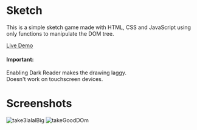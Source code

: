 # Sketch

<p>This is a simple sketch game made with HTML, CSS and JavaScript using only functions to manipulate the DOM tree.</p>
<a href="https://thesuckerpuncher.github.io/Sketch/">Live Demo</a>
<h4>Important:</h4>
<p>Enabling Dark Reader makes the drawing laggy.<br>
Doesn't work on touchscreen devices.</p>

# Screenshots

![take3lalalBig](https://user-images.githubusercontent.com/111386807/201340817-1957b223-4264-465b-a513-b7004fdee463.png)
![takeGoodDOm](https://user-images.githubusercontent.com/111386807/201349761-f392e88a-e835-428a-af2f-f2d30692e0a6.png)
